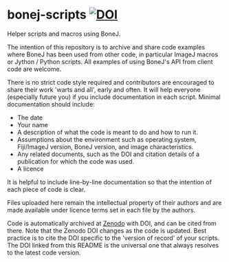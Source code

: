 # bonej-scripts   [![DOI](https://zenodo.org/badge/DOI/10.5281/zenodo.6792892.svg)](https://doi.org/10.5281/zenodo.6792892)
Helper scripts and macros using BoneJ.

The intention of this repository is to archive and share code examples where BoneJ has been used from other code, in particular ImageJ macros or Jython / Python scripts. All examples of using BoneJ's API from client code are welcome.

There is no strict code style required and contributors are encouraged to share their work 'warts and all', early and often. It will help everyone (especially future you) if you include documentation in each script. Minimal documentation should include:

- The date
- Your name
- A description of what the code is meant to do and how to run it.
- Assumptions about the environment such as operating system, Fiji/ImageJ version, BoneJ version, and image characteristics.
- Any related documents, such as the DOI and citation details of a publication for which the code was used.
- A licence

It is helpful to include line-by-line documentation so that the intention of each piece of code is clear.

Files uploaded here remain the intellectual property of their authors and are made available under licence terms set in each file by the authors.

Code is automatically archived at [Zenodo](https://doi.org/10.5281/zenodo.6792892) with DOI, and can be cited from there. Note that the Zenodo DOI changes as the code is updated. Best practice is to cite the DOI specific to the 'version of record' of your scripts. The DOI linked from this README is the universal one that always resolves to the latest code version.
